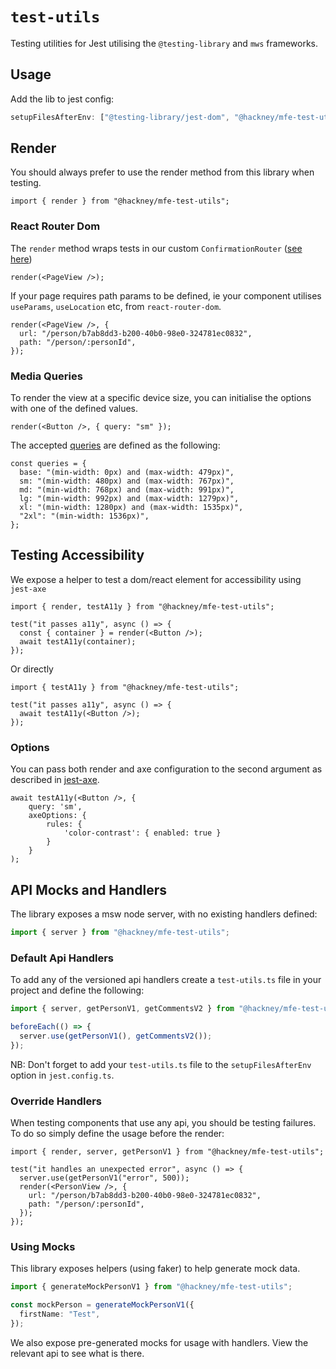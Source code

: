 # `test-utils`

Testing utilities for Jest utilising the `@testing-library` and `mws` frameworks.

## Usage

Add the lib to jest config:

```ts
setupFilesAfterEnv: ["@testing-library/jest-dom", "@hackney/mfe-test-utils"],
```

## Render

You should always prefer to use the render method from this library when testing.

```tsx
import { render } from "@hackney/mfe-test-utils";
```

### React Router Dom

The `render` method wraps tests in our custom `ConfirmationRouter`
([see here](https://github.com/LBHackney-IT/lbh-microfrontend-common/blob/main/lib/components/confirmation-router/confirmation-router.tsx))

```tsx
render(<PageView />);
```

If your page requires path params to be defined, ie your component utilises `useParams`,
`useLocation` etc, from `react-router-dom`.

```tsx
render(<PageView />, {
  url: "/person/b7ab8dd3-b200-40b0-98e0-324781ec0832",
  path: "/person/:personId",
});
```

### Media Queries

To render the view at a specific device size, you can initialise the options with one of
the defined values.

```tsx
render(<Button />, { query: "sm" });
```

The accepted
[queries](https://github.com/LBHackney-IT/lbh-microfrontend/blob/main/packages/system/src/breakpoints.ts)
are defined as the following:

```tsx
const queries = {
  base: "(min-width: 0px) and (max-width: 479px)",
  sm: "(min-width: 480px) and (max-width: 767px)",
  md: "(min-width: 768px) and (max-width: 991px)",
  lg: "(min-width: 992px) and (max-width: 1279px)",
  xl: "(min-width: 1280px) and (max-width: 1535px)",
  "2xl": "(min-width: 1536px)",
};
```

## Testing Accessibility

We expose a helper to test a dom/react element for accessibility using `jest-axe`

```tsx
import { render, testA11y } from "@hackney/mfe-test-utils";

test("it passes a11y", async () => {
  const { container } = render(<Button />);
  await testA11y(container);
});
```

Or directly

```tsx
import { testA11y } from "@hackney/mfe-test-utils";

test("it passes a11y", async () => {
  await testA11y(<Button />);
});
```

### Options

You can pass both render and axe configuration to the second argument as described in
[jest-axe](https://github.com/nickcolley/jest-axe#axe-configuration).

```tsx
await testA11y(<Button />, {
    query: 'sm',
    axeOptions: {
        rules: {
            'color-contrast': { enabled: true }
        }
    }
);
```

## API Mocks and Handlers

The library exposes a msw node server, with no existing handlers defined:

```ts
import { server } from "@hackney/mfe-test-utils";
```

### Default Api Handlers

To add any of the versioned api handlers create a `test-utils.ts` file in your project and
define the following:

```ts
import { server, getPersonV1, getCommentsV2 } from "@hackney/mfe-test-utils";

beforeEach(() => {
  server.use(getPersonV1(), getCommentsV2());
});
```

NB: Don't forget to add your `test-utils.ts` file to the `setupFilesAfterEnv` option in
`jest.config.ts`.

### Override Handlers

When testing components that use any api, you should be testing failures. To do so simply
define the usage before the render:

```tsx
import { render, server, getPersonV1 } from "@hackney/mfe-test-utils";

test("it handles an unexpected error", async () => {
  server.use(getPersonV1("error", 500));
  render(<PersonView />, {
    url: "/person/b7ab8dd3-b200-40b0-98e0-324781ec0832",
    path: "/person/:personId",
  });
});
```

### Using Mocks

This library exposes helpers (using faker) to help generate mock data.

```ts
import { generateMockPersonV1 } from "@hackney/mfe-test-utils";

const mockPerson = generateMockPersonV1({
  firstName: "Test",
});
```

We also expose pre-generated mocks for usage with handlers. View the relevant api to see
what is there.
